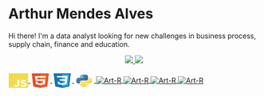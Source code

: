 # Arthur Mendes Alves
Hi there! I'm a data analyst looking for new challenges in business process, supply chain, finance and education. 
<div align="center">
  <a href="https://github.com/arthurmalves">
  <img height="180em" src="https://github-readme-stats.vercel.app/api?username=arthurmalves&show_icons=true&theme=dracula&include_all_commits=true&count_private=true"/>
  <img height="180em" src="https://github-readme-stats.vercel.app/api/top-langs/?username=arthurmalves&layout=compact&langs_count=7&theme=dracula"/>
</div>
<div style="display: inline_block"><br>
  <img align="center" alt="Art-Js" height="30" width="40" src="https://raw.githubusercontent.com/devicons/devicon/master/icons/javascript/javascript-plain.svg">
  <img align="center" alt="Art-HTML" height="30" width="40" src="https://raw.githubusercontent.com/devicons/devicon/master/icons/html5/html5-original.svg">
  <img align="center" alt="Art-CSS" height="30" width="40" src="https://raw.githubusercontent.com/devicons/devicon/master/icons/css3/css3-original.svg">
  <img align="center" alt="Art-Python" height="30" width="40" src="https://raw.githubusercontent.com/devicons/devicon/master/icons/python/python-original.svg">
  <img align="center" alt="Art-R" height="30" width="40" src="https://cdn.jsdelivr.net/gh/devicons/devicon/icons/r/r-original.svg" />   
  <img align="center" alt="Art-R" height="30" width="40" src="https://cdn.jsdelivr.net/gh/devicons/devicon/icons/cplusplus/cplusplus-original.svg" />  
  <img align="center" alt="Art-R" height="30" width="40" src="https://cdn.jsdelivr.net/gh/devicons/devicon/icons/julia/julia-original.svg" />
  <img align="center" alt="Art-R" height="30" width="40" src="https://cdn.jsdelivr.net/gh/devicons/devicon/icons/matlab/matlab-original.svg" />
                                  
<!--  <img align="right" alt="Rafa-pic" height="150" style="border-radius:50px;" src="https://media.discordapp.net/attachments/639956127056134178/890373478988013628/Publicacoes_Instagram_1_1.png?width=676&height=676"> -->
</div>

